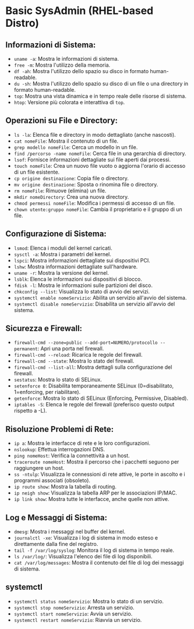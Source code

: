 # Basic SysAdmin (RHEL-based Distro)

## Informazioni di Sistema:

- `uname -a`: Mostra le informazioni di sistema.
- `free -m`: Mostra l'utilizzo della memoria.
- `df -ah`: Mostra l'utilizzo dello spazio su disco in formato human-readable.
- `du -sh`: Mostra l'utilizzo dello spazio su disco di un file o una directory in formato human-readable.
- `top`: Mostra una vista dinamica e in tempo reale delle risorse di sistema.
- `htop`: Versione più colorata e interattiva di `top`.

## Operazioni su File e Directory:

- `ls -la`: Elenca file e directory in modo dettagliato (anche nascosti).
- `cat nomeFile`: Mostra il contenuto di un file.
- `grep modello nomeFile`: Cerca un modello in un file.
- `find /percorso -name nomeFile`: Cerca file in una gerarchia di directory.
- `lsof`: Fornisce informazioni dettagliate sui file aperti dai processi.
- `touch nomeFile`: Crea un nuovo file vuoto o aggiorna l'orario di accesso di un file esistente.
- `cp origine destinazione`: Copia file o directory.
- `mv origine destinazione`: Sposta o rinomina file o directory.
- `rm nomeFile`: Rimuove (elimina) un file.
- `mkdir nomeDirectory`: Crea una nuova directory.
- `chmod permessi nomeFile`: Modifica i permessi di accesso di un file.
- `chown utente:gruppo nomeFile`: Cambia il proprietario e il gruppo di un file.

## Configurazione di Sistema:

- `lsmod`: Elenca i moduli del kernel caricati.
- `sysctl -a`: Mostra i parametri del kernel.
- `lspci`: Mostra informazioni dettagliate sui dispositivi PCI.
- `lshw`: Mostra informazioni dettagliate sull'hardware.
- `uname -r`: Mostra la versione del kernel.
- `lsblk`: Elenca le informazioni sui dispositivi di blocco.
- `fdisk -l`: Mostra le informazioni sulle partizioni del disco.
- `chkconfig --list`: Visualizza lo stato di avvio dei servizi.
- `systemctl enable nomeServizio`: Abilita un servizio all'avvio del sistema.
- `systemctl disable nomeServizio`: Disabilita un servizio all'avvio del sistema.

## Sicurezza e Firewall:

- `firewall-cmd --zone=public --add-port=NUMERO/protocollo --permanent`: Apri una porta nel firewall.
- `firewall-cmd --reload`: Ricarica le regole del firewall.
- `firewall-cmd --state`: Mostra lo stato del firewall.
- `firewall-cmd --list-all`: Mostra dettagli sulla configurazione del firewall.
- `sestatus`: Mostra lo stato di SELinux.
- `setenforce 0`: Disabilita temporaneamente SELinux (0=disabilitato, 1=enforcing, per riabilitare).
- `getenforce`: Mostra lo stato di SELinux (Enforcing, Permissive, Disabled).
- `iptables -S`: Elenca le regole del firewall (preferisco questo output rispetto a -L).

## Risoluzione Problemi di Rete:

- `ip a`: Mostra le interfacce di rete e le loro configurazioni.
- `nslookup`: Effettua interrogazioni DNS.
- `ping nomeHost`: Verifica la connettività a un host.
- `traceroute nomeHost`: Mostra il percorso che i pacchetti seguono per raggiungere un host.
- `ss -ntulp`: Visualizza le connessioni di rete attive, le porte in ascolto e i programmi associati (obsoleto).
- `ip route show`: Mostra la tabella di routing.
- `ip neigh show`: Visualizza la tabella ARP per le associazioni IP/MAC.
- `ip link show`: Mostra tutte le interfacce, anche quelle non attive.

## Log e Messaggi di Sistema:

- `dmesg`: Mostra i messaggi nel buffer del kernel.
- `journalctl -xe`: Visualizza i log di sistema in modo esteso e direttamente dalla fine del registro.
- `tail -f /var/log/syslog`: Monitora il log di sistema in tempo reale.
- `ls /var/log/`: Visualizza l'elenco dei file di log disponibili.
- `cat /var/log/messages`: Mostra il contenuto del file di log dei messaggi di sistema.

## systemctl

- `systemctl status nomeServizio`: Mostra lo stato di un servizio.
- `systemctl stop nomeServizio`: Arresta un servizio.
- `systemctl start nomeServizio`: Avvia un servizio.
- `systemctl restart nomeServizio`: Riavvia un servizio.
